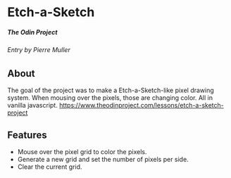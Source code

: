 # Etch-a-Sketch
##### The Odin Project
###### Entry by Pierre Muller

## About
The goal of the project was to make a Etch-a-Sketch-like pixel drawing system. When mousing over the pixels, those are changing color. All in vanilla javascript.
https://www.theodinproject.com/lessons/etch-a-sketch-project

## Features
* Mouse over the pixel grid to color the pixels.
* Generate a new grid and set the number of pixels per side.
* Clear the current grid.